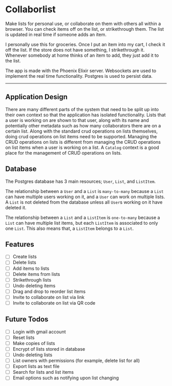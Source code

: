 # Collaborlist

Make lists for personal use, or collaborate on them with others all within a browser.
You can check items off on the list, or strikethrough them.
The list is updated in real time if someone adds an item.

I personally use this for groceries.
Once I put an item into my cart, I check it off the list. 
If the store does not have something, I strikethrough it.
Whenever somebody at home thinks of an item to add, they just add it to the list.

The app is made with the Phoenix Elixir server. Websockets are used to implement the real time functionality. 
Postgres is used to persist data.

---

## Application Design

There are many different parts of the system that need to be split up into their own context so that the application has isolated functionality.
Lists that a user is working on are shown to that user, along with its name and potentially other metadata such as how many collaborators there are on a certain list. 
Along with the standard crud operations on lists themselves, doing crud operations on list items need to be supported. 
Managing the CRUD operations on lists is different from managing the CRUD operations on list items when a user is working on a list.
A `Catalog` context is a good place for the management of CRUD operations on lists. 



## Database

The Postgres database has 3 main resources; `User`, `List`, and `ListItem`. 

The relationship between a `User` and a `List` is `many-to-many` because a `List` can have multiple users working on it, and a `User` can work on multiple lists.
A `List` is not deleted from the database unless all `User`s working on it have deleted it.

The relationship between a `List` and a `ListItem` is `one-to-many` because a `List` can have multiple list items, but each `ListItem` is associated to only one `List`.
This also means that, a `ListItem` belongs to a `List`.

## Features

- [ ] Create lists
- [ ] Delete lists
- [ ] Add items to lists
- [ ] Delete items from lists
- [ ] Strikethrough lists
- [ ] Undo deleting items
- [ ] Drag and drop to reorder list items
- [ ] Invite to collaborate on list via link
- [ ] Invite to collaborate on list via QR code

## Future Todos

- [ ] Login with gmail account
- [ ] Reset lists
- [ ] Make copies of lists
- [ ] Encrypt of lists stored in database
- [ ] Undo deleting lists
- [ ] List owners with permissions (for example, delete list for all)
- [ ] Export lists as text file
- [ ] Search for lists and list items
- [ ] Email options such as notifying upon list changing
